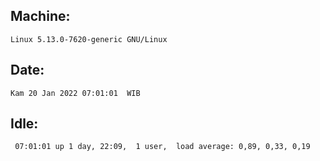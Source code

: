 ## Machine:
```
Linux 5.13.0-7620-generic GNU/Linux
```
## Date:
```
Kam 20 Jan 2022 07:01:01  WIB
```
## Idle:
```
 07:01:01 up 1 day, 22:09,  1 user,  load average: 0,89, 0,33, 0,19
```
